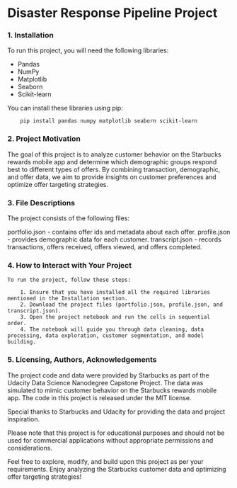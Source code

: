 # Disaster Response Pipeline Project
### 1. Installation
To run this project, you will need the following libraries:

* Pandas
* NumPy
* Matplotlib
* Seaborn
* Scikit-learn

You can install these libraries using pip:

		pip install pandas numpy matplotlib seaborn scikit-learn

### 2. Project Motivation

The goal of this project is to analyze customer behavior on the Starbucks rewards mobile app and determine which demographic groups respond best to different types of offers. By combining transaction, demographic, and offer data, we aim to provide insights on customer preferences and optimize offer targeting strategies.

### 3. File Descriptions

The project consists of the following files:

portfolio.json - contains offer ids and metadata about each offer.
profile.json - provides demographic data for each customer.
transcript.json - records transactions, offers received, offers viewed, and offers completed.

### 4. How to Interact with Your Project
	To run the project, follow these steps:

		1. Ensure that you have installed all the required libraries mentioned in the Installation section.
		2. Download the project files (portfolio.json, profile.json, and transcript.json).
		3. Open the project notebook and run the cells in sequential order.
		4. The notebook will guide you through data cleaning, data processing, data exploration, customer segmentation, and model building.

### 5. Licensing, Authors, Acknowledgements

The project code and data were provided by Starbucks as part of the Udacity Data Science Nanodegree Capstone Project. The data was simulated to mimic customer behavior on the Starbucks rewards mobile app. The code in this project is released under the MIT license.

Special thanks to Starbucks and Udacity for providing the data and project inspiration.

Please note that this project is for educational purposes and should not be used for commercial applications without appropriate permissions and considerations.

Feel free to explore, modify, and build upon this project as per your requirements. Enjoy analyzing the Starbucks customer data and optimizing offer targeting strategies!